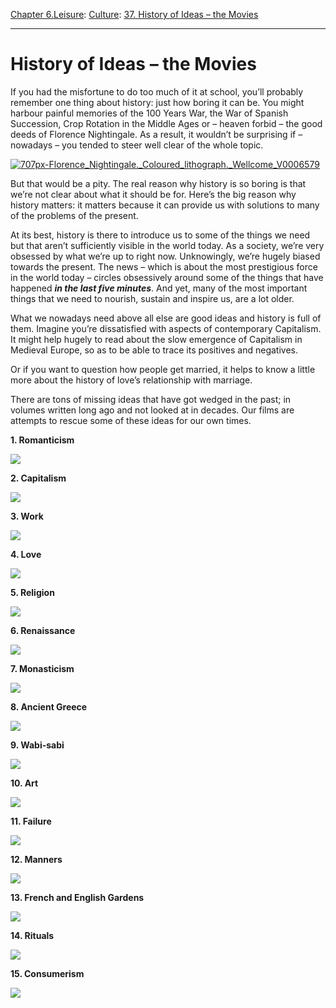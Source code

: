 [Chapter 6.Leisure](https://www.theschooloflife.com/thebookoflife/category/leisure/): [Culture](https://www.theschooloflife.com/thebookoflife/category/leisure/culture/): [37. History of Ideas – the Movies](https://www.theschooloflife.com/thebookoflife/history-of-ideas-the-movies/)

* * *

# History of Ideas – the Movies

If you had the misfortune to do too much of it at school, you’ll probably remember one thing about history: just how boring it can be.&nbsp;You might harbour painful memories of the 100 Years War, the War of Spanish Succession, Crop Rotation in the Middle Ages or – heaven forbid – the good deeds of Florence Nightingale. As a result, it wouldn’t be surprising if – nowadays – you tended to steer well clear of the whole topic.

[![707px-Florence_Nightingale._Coloured_lithograph._Wellcome_V0006579](https://www.theschooloflife.com/thebookoflife/wp-content/uploads/2015/08/707px-Florence_Nightingale._Coloured_lithograph._Wellcome_V0006579.jpg)](http://www.thebookoflife.org/wp-content/uploads/2015/08/707px-Florence_Nightingale._Coloured_lithograph._Wellcome_V0006579.jpg)

But that would be a pity. The real reason why history is so boring is that we’re not clear about what it should be for. Here’s the big reason why history matters: it matters because it can provide us with solutions to many of the problems of the present.

At its best, history is there to introduce us to some of the things we need but that aren’t sufficiently visible in the world today.&nbsp;As a society, we’re very obsessed by what we’re up to right now. Unknowingly, we’re hugely biased towards the present. The news – which is about the most prestigious force in the world today – circles obsessively around some of the things that have happened **_in the last five minutes_**.&nbsp;And yet, many of the most important things that we need to nourish, sustain and inspire us, are a lot older.

What we nowadays need above all else are good ideas and history is full of them. Imagine you’re dissatisfied with aspects of contemporary Capitalism. It might help hugely to read about the slow emergence of Capitalism in Medieval Europe, so as to be able to trace its positives and negatives.

Or if you want to question how people get married, it helps to know a little more about the history of love’s relationship with marriage.

There are tons of missing ideas that have got wedged in the past; in volumes written long ago and not looked at in decades. Our films are attempts to rescue some of these ideas for our own times.

**1. Romanticism&nbsp;**

[![](https://img.youtube.com/vi/OiRWBI0JTYQ/0.jpg)](https://www.youtube.com/embed/OiRWBI0JTYQ '')

**2. Capitalism&nbsp;**

[![](https://img.youtube.com/vi/dIuaW9YWqEU/0.jpg)](https://www.youtube.com/embed/dIuaW9YWqEU '')

**3. Work &nbsp;**

[![](https://img.youtube.com/vi/cKnSMCjzmco/0.jpg)](https://www.youtube.com/embed/cKnSMCjzmco '')

**4. Love&nbsp;**

[![](https://img.youtube.com/vi/fK2IJ43ppd0/0.jpg)](https://www.youtube.com/embed/fK2IJ43ppd0 '')

**5. Religion**

[![](https://img.youtube.com/vi/ge071m9bGeY/0.jpg)](https://www.youtube.com/embed/ge071m9bGeY '')

**6. Renaissance&nbsp;**

[![](https://img.youtube.com/vi/fI1OeMmwYjU/0.jpg)](https://www.youtube.com/embed/fI1OeMmwYjU '')

**7. Monasticism**

[![](https://img.youtube.com/vi/LtU5hzfHvd0/0.jpg)](https://www.youtube.com/embed/LtU5hzfHvd0 '')

**8. Ancient Greece**

[![](https://img.youtube.com/vi/kix2L1j2cDc/0.jpg)](https://www.youtube.com/embed/kix2L1j2cDc '')

**9. Wabi-sabi**

[![](https://img.youtube.com/vi/QmHLYhxYVjA/0.jpg)](https://www.youtube.com/embed/QmHLYhxYVjA '')

**10. Art**

[![](https://img.youtube.com/vi/z7ECzduUWx0/0.jpg)](https://www.youtube.com/embed/z7ECzduUWx0 '')

**11. Failure&nbsp;**

[![](https://img.youtube.com/vi/6IUj6jyoTl0/0.jpg)](https://www.youtube.com/embed/6IUj6jyoTl0 '')

**12. Manners**

[![](https://img.youtube.com/vi/JCTzbc76WXY/0.jpg)](https://www.youtube.com/embed/JCTzbc76WXY '')

**13. French and English Gardens&nbsp;**

[![](https://img.youtube.com/vi/VdVAGwbpgKU/0.jpg)](https://www.youtube.com/embed/VdVAGwbpgKU '')

**14. Rituals&nbsp;**

[![](https://img.youtube.com/vi/q_xJpVlry14/0.jpg)](https://www.youtube.com/embed/q_xJpVlry14 '')

**15. Consumerism&nbsp;**

[![](https://img.youtube.com/vi/Y-Unq3R--M0/0.jpg)](https://www.youtube.com/embed/Y-Unq3R--M0 '')
